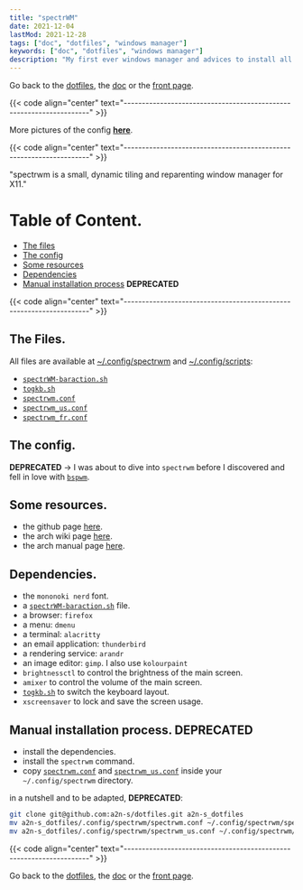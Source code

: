 ```yaml
---
title: "spectrWM"
date: 2021-12-04
lastMod: 2021-12-28
tags: ["doc", "dotfiles", "windows manager"]
keywords: ["doc", "dotfiles", "windows manager"]
description: "My first ever windows manager and advices to install all the required config on your machine."
---
```

Go back to the [dotfiles](/public/doc/config/dotfiles), the [doc](/public/doc/config) or the [front page](/public).  

{{< code align="center" text="--------------------------------------------------------------------" >}}

More pictures of the config [**here**](https://github.com/a2n-s/dotfiles#4-gallery-toc).

{{< code align="center" text="--------------------------------------------------------------------" >}}

"spectrwm is a small, dynamic tiling and reparenting window manager for X11."

# Table of Content.
- [The files](#the-files)
- [The config](#the-config)
- [Some resources](#some-resources)
- [Dependencies](#dependencies)
- [Manual installation process](#manual-installation-process-deprecated) **DEPRECATED**

{{< code align="center" text="--------------------------------------------------------------------" >}}

## The Files.
All files are available at [~/.config/spectrwm](https://github.com/a2n-s/dotfiles/blob/main/.config/spectrwm)
and [~/.config/scripts](https://github.com/a2n-s/dotfiles/blob/main/scripts):
- [`spectrWM-baraction.sh`]
- [`togkb.sh`]
- [`spectrwm.conf`]
- [`spectrwm_us.conf`]
- [`spectrwm_fr.conf`]

## The config.
**DEPRECATED** -> I was about to dive into `spectrwm` before I discovered and fell in love with [`bspwm`](/public/doc/config/dotfiles/bspwm).

## Some resources.
- the github page [here](https://github.com/conformal/spectrwm).
- the arch wiki page [here](https://wiki.archlinux.org/title/spectrwm).
- the arch manual page [here](https://man.archlinux.org/man/spectrwm.1).

## Dependencies.
- the `mononoki nerd` font.
- a [`spectrWM-baraction.sh`] file.
- a browser: `firefox`
- a menu: `dmenu`
- a terminal: `alacritty`
- an email application: `thunderbird`
- a rendering service: `arandr`
- an image editor: `gimp`. I also use `kolourpaint`
- `brightnessctl` to control the brightness of the main screen.
- `amixer` to control the volume of the main screen.
- [`togkb.sh`] to switch the keyboard layout.
- `xscreensaver` to lock and save the screen usage.

## Manual installation process. **DEPRECATED**
- install the dependencies.
- install the `spectrwm` command.
- copy [`spectrwm.conf`] and [`spectrwm_us.conf`] inside your `~/.config/spectrwm` directory.

in a nutshell and to be adapted, **DEPRECATED**:
```bash
git clone git@github.com:a2n-s/dotfiles.git a2n-s_dotfiles
mv a2n-s_dotfiles/.config/spectrwm/spectrwm.conf ~/.config/spectrwm/spectrwm.conf
mv a2n-s_dotfiles/.config/spectrwm/spectrwm_us.conf ~/.config/spectrwm/spectrwm_us.conf
```

{{< code align="center" text="--------------------------------------------------------------------" >}}

Go back to the [dotfiles](/public/doc/config/dotfiles), the [doc](/public/doc/config) or the [front page](/public).  

[`spectrWM-baraction.sh`]: https://github.com/a2n-s/dotfiles/blob/main/scripts/spectrWM-baraction.sh
[`togkb.sh`]:              https://github.com/a2n-s/dotfiles/blob/main/scripts/togkb.sh
[`spectrwm.conf`]:         https://github.com/a2n-s/dotfiles/blob/main/.config/spectrwm/spectrwm.conf
[`spectrwm_us.conf`]:      https://github.com/a2n-s/dotfiles/blob/main/.config/spectrwm/spectrwm_us.conf
[`spectrwm_fr.conf`]:      https://github.com/a2n-s/dotfiles/blob/main/.config/spectrwm/spectrwm_fr.conf
